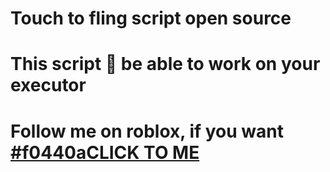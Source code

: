 # Touch to fling script open source
#  This script 💯 be able to work on your executor
# Follow me on roblox, if you want [#f0440aCLICK TO ME](https://www.roblox.com/users/7568869544/profile)
